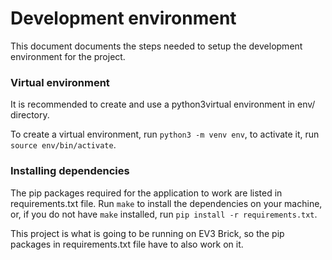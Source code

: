 # Development environment

This document documents the steps needed to setup the development environment for the project.

### Virtual environment
It is recommended to create and use a python3virtual environment in env/ directory.

To create a virtual environment, run `python3 -m venv env`, to activate it,
run `source env/bin/activate`.

### Installing dependencies

The pip packages required for the application to work are listed in requirements.txt file.
Run `make` to install the dependencies on your machine, or, if you do not have `make` installed,
run `pip install -r requirements.txt`.

This project is what is going to be running on EV3 Brick, so the pip packages in requirements.txt file
have to also work on it.